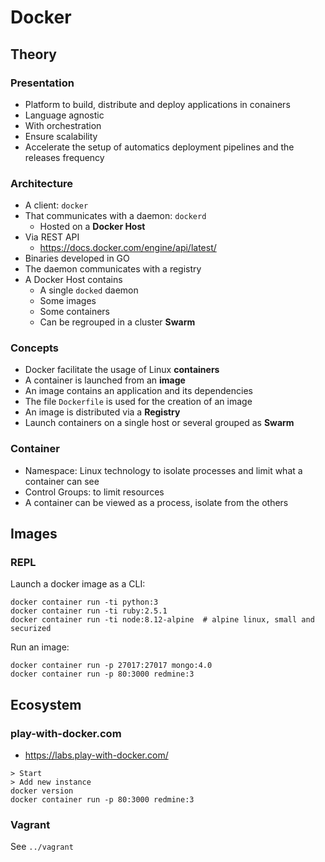 # Docker

## Theory

### Presentation
- Platform to build, distribute and deploy applications in conainers
- Language agnostic
- With orchestration
- Ensure scalability
- Accelerate the setup of automatics deployment pipelines and the releases frequency

### Architecture
- A client: `docker`
- That communicates with a daemon: `dockerd`
  - Hosted on a **Docker Host**
- Via REST API
  - https://docs.docker.com/engine/api/latest/
- Binaries developed in GO
- The daemon communicates with a registry
- A Docker Host contains
  - A single `docked` daemon
  - Some images
  - Some containers
  - Can be regrouped in a cluster **Swarm**

### Concepts
- Docker facilitate the usage of Linux **containers**
- A container is launched from an **image**
- An image contains an application and its dependencies
- The file `Dockerfile` is used for the creation of an image
- An image is distributed via a **Registry**
- Launch containers on a single host or several grouped as **Swarm**

### Container
- Namespace: Linux technology to isolate processes and limit what a container can see
- Control Groups: to limit resources
- A container can be viewed as a process, isolate from the others


## Images

### REPL

Launch a docker image as a CLI:

```shell
docker container run -ti python:3
docker container run -ti ruby:2.5.1
docker container run -ti node:8.12-alpine  # alpine linux, small and securized
```

Run an image:

```shell
docker container run -p 27017:27017 mongo:4.0
docker container run -p 80:3000 redmine:3
```


## Ecosystem

### play-with-docker.com

- https://labs.play-with-docker.com/

```shell
> Start
> Add new instance
docker version
docker container run -p 80:3000 redmine:3
```


### Vagrant

See `../vagrant`
